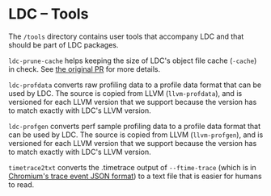 LDC – Tools
===============================

The `/tools` directory contains user tools that accompany LDC and that should be part of LDC packages.

`ldc-prune-cache` helps keeping the size of LDC's object file cache (`-cache`) in check. See [the original PR](https://github.com/ldc-developers/ldc/pull/1753) for more details.

`ldc-profdata` converts raw profiling data to a profile data format that can be used by LDC. The source is copied from LLVM (`llvm-profdata`), and is versioned for each LLVM version that we support because the version has to match exactly with LDC's LLVM version.

`ldc-profgen` converts perf sample profiling data to a profile data format that can be used by LDC. The source is copied from LLVM (`llvm-profgen`), and is versioned for each LLVM version that we support because the version has to match exactly with LDC's LLVM version.

`timetrace2txt` converts the .timetrace output of `--ftime-trace` (which is in [Chromium's trace event JSON format](https://www.chromium.org/developers/how-tos/trace-event-profiling-tool/)) to a text file that is easier for humans to read.
